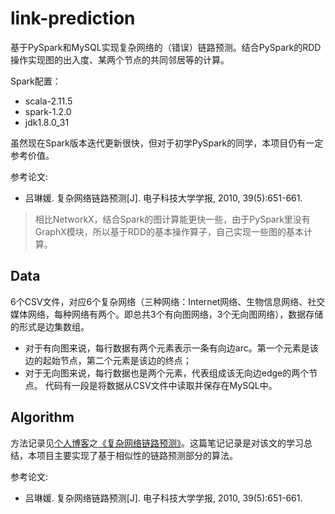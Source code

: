 # link-prediction
基于PySpark和MySQL实现复杂网络的（错误）链路预测。结合PySpark的RDD操作实现图的出入度、某两个节点的共同邻居等的计算。

Spark配置：

* scala-2.11.5
* spark-1.2.0
* jdk1.8.0_31

虽然现在Spark版本迭代更新很快，但对于初学PySpark的同学，本项目仍有一定参考价值。

参考论文:

* 吕琳媛. 复杂网络链路预测[J]. 电子科技大学学报, 2010, 39(5):651-661.

>相比NetworkX，结合Spark的图计算能更快一些，由于PySpark里没有GraphX模块，所以基于RDD的基本操作算子，自己实现一些图的基本计算。

## Data
6个CSV文件，对应6个复杂网络（三种网络：Internet网络、生物信息网络、社交媒体网络，每种网络有两个。即总共3个有向图网络，3个无向图网络），数据存储的形式是边集数组。
* 对于有向图来说，每行数据有两个元素表示一条有向边arc。第一个元素是该边的起始节点，第二个元素是该边的终点；
* 对于无向图来说，每行数据也是两个元素，代表组成该无向边edge的两个节点。
代码有一段是将数据从CSV文件中读取并保存在MySQL中。


## Algorithm
方法记录见[个人博客](http://yuenshome.cn)之[《复杂网络链路预测》](http://yuenshome.cn/?p=3753)。这篇笔记记录是对该文的学习总结，本项目主要实现了基于相似性的链路预测部分的算法。

参考论文:

* 吕琳媛. 复杂网络链路预测[J]. 电子科技大学学报, 2010, 39(5):651-661.

